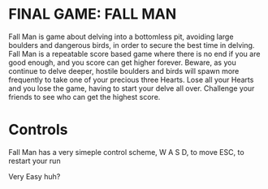 # FINAL GAME: FALL MAN
Fall Man is game about delving into a bottomless pit, avoiding large boulders and dangerous birds, in order to secure the best time in delving.
Fall Man is a repeatable score based game where there is no end if you are good enough, and you score can get higher forever.
Beware, as you continue to delve deeper, hostile boulders and birds will spawn more frequently to take one of your precious three Hearts.
Lose all your Hearts and you lose the game, having to start your delve all over. Challenge your friends to see who can get the highest score.

# Controls
Fall Man has a very simeple control scheme,
W A S D, to move
ESC, to restart your run

Very Easy huh?

# 
